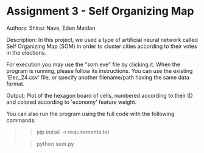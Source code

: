 # Assignment 3 - Self Organizing Map
Authors: Shiraz Nave, Eden Meidan

Description: In this project, we used a type of artificial neural network called Self Organizing Map (SOM) in order to cluster cities according to their votes in the elections.

For execution you may use the "som.exe" file by clicking it.
When the program is running, please follow its instructions. 
You can use the existing 'Elec_24.csv' file, or specify another filename/path having the same data format. 

Output:
Plot of the hexagon board of cells, numbered according to their ID and colored according to 'economy' feature weight.

You can also run the program using the full code with the following commands:
>> pip install -r requirements.txt

>> python som.py
